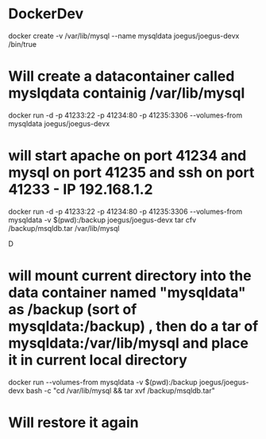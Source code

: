 # DockerDev

docker create -v /var/lib/mysql --name mysqldata joegus/joegus-devx /bin/true
# Will create a datacontainer called myslqdata containig /var/lib/mysql

docker run -d -p 41233:22 -p 41234:80 -p 41235:3306 --volumes-from mysqldata joegus/joegus-devx
# will start apache on port 41234 and mysql on port 41235 and ssh on port 41233 - IP 192.168.1.2

docker run -d -p 41233:22 -p 41234:80 -p 41235:3306 --volumes-from mysqldata -v $(pwd):/backup joegus/joegus-devx tar cfv  /backup/msqldb.tar /var/lib/mysql

D
# will mount current directory into the data container named "mysqldata" as /backup (sort of mysqldata:/backup) , then do a tar of mysqldata:/var/lib/mysql and place it in current local directory

 docker run --volumes-from mysqldata -v $(pwd):/backup joegus/joegus-devx bash -c "cd /var/lib/mysql && tar xvf /backup/msqldb.tar"
# Will restore it again
